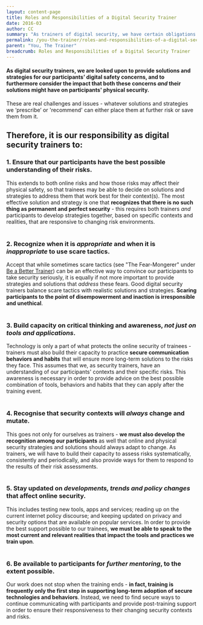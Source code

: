 ```yaml
---
layout: content-page
title: Roles and Responsibilities of a Digital Security Trainer
date: 2016-03
author: CC
summary: "As trainers of digital security, we have certain obligations not only to our participants but to ourselves - this resource summarizes some of the most essential among these duties."
permalink: /you-the-trainer/roles-and-responsibilities-of-a-digital-security-trainer/
parent: "You, The Trainer"
breadcrumb: Roles and Responsibilities of a Digital Security Trainer
---
```

#### As digital security trainers, we are looked upon to provide solutions and strategies for our participants’ digital safety concerns, and to furthermore consider the impact that both these concerns *and* their solutions might have on participants' physical security.

These are real challenges and issues - whatever solutions and strategies we ‘prescribe’ or 'recommend' can either place them at further risk or save them from it. 

## Therefore, it is our responsibility as digital security trainers to:

### 1. Ensure that our participants have the best possible understanding of their risks.
This extends to both online risks and how those risks may affect their physical safety, so that trainees may be able to decide on solutions and strategies to address them that work best for their context(s). The most effective solution and strategy is one that **recognizes that there is no such thing as permanent and perfect security** - this requires both trainers *and* participants to develop strategies together, based on specific contexts and realities, that are responsive to changing risk environments.
<br><br>

### 2. Recognize when it is *appropriate* and when it is *inappropriate* to use scare tactics.
Accept that while sometimes scare tactics (see "The Fear-Mongerer" under [Be a Better Trainer](/you-the-trainer/be-a-better-trainer/)) can be an effective way to convince our participants to take security seriously, it is equally if not more important to provide strategies and solutions that *address* these fears. Good digital security trainers balance scare tactics with realistic solutions and strategies. **Scaring participants to the point of disempowerment and inaction is irresponsible and unethical**. 
<br><br>

### 3. Build capacity on critical thinking and awareness, *not just on tools and applications*.
Technology is only a part of what protects the online security of trainees - trainers must also build their capacity to practice **secure communication behaviors and habits** that will ensure more long-term solutions to the risks they face. This assumes that we, as security trainers, have an understanding of our participants' contexts and their specific risks. This awareness is necessary in order to provide advice on the best possible combination of tools, behaviors and habits that they can apply after the training event.
<br><br>

### 4. Recognise that security contexts will *always* change and mutate.
This goes not only for ourselves as trainers - **we must also develop the recognition among our participants** as well that online and physical security strategies and solutions should always adapt to change. As trainers, we will have to build their capacity to assess risks systematically, consistently and periodically, and also provide ways for them to respond to the results of their risk assessments.
<br><br>

### 5. Stay updated on *developments, trends and policy changes* that affect online security.
This includes testing new tools, apps and services; reading up on the current internet policy discourse; and keeping updated on privacy and security options that are available on popular services. In order to provide the best support possible to our trainees, **we must be able to speak to the most current and relevant realities that impact the tools and practices we train upon**.
<br><br>

### 6. Be available to participants for *further mentoring*, to the extent possible.
Our work does not stop when the training ends - **in fact, training is frequently only the first step in supporting long-term adoption of secure technologies and behaviors**. Instead, we need to find secure ways to continue communicating with participants and provide post-training support in order to ensure their responsiveness to their changing security contexts and risks.
<br><br>

